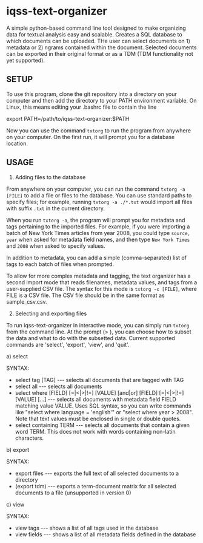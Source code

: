 iqss-text-organizer
===================

A simple python-based command line tool designed to make organizing data for textual analysis easy and scalable. Creates
a SQL database to which documents can be uploaded. THe user can select documents on 1) metadata or 2) ngrams contained
within the document. Selected documents can be exported in their original format or as a TDM (TDM functionality not
yet supported). 

SETUP
----------

To use this program, clone the git repository into a directory on your computer and then add the directory to your PATH environment variable. On Linux, this means editing your .bashrc file to contain the line 

export PATH=/path/to/iqss-text-organizer:$PATH

Now you can use the command `txtorg` to run the program from anywhere on your computer. On the first run, it will prompt you for a database location.

USAGE
-----------

1. Adding files to the database

From anywhere on your computer, you can run the command `txtorg -a [FILE]` to add a file or files to the database. You can use standard paths to specify files; for example, running `txtorg -a ./*.txt` would import all files with suffix `.txt` in the current directory.

When you run `txtorg -a`, the program will prompt you for metadata and tags pertaining to the imported files. For example, if you were importing a batch of New York Times articles from year 2008, you could type `source, year` when asked for metadata field names, and then type `New York Times` and `2008` when asked to specify values. 

In addition to metadata, you can add a simple (comma-separated) list of tags to each batch of files when prompted.

To allow for more complex metadata and tagging, the text organizer has a second import mode that reads filenames, metadata values, and tags from a user-supplied CSV file. The syntax for this mode is `txtorg -c [FILE]`, where FILE is a CSV file. The CSV file should be in the same format as sample_csv.csv.

2. Selecting and exporting files

To run iqss-text-organizer in interactive mode, you can simply run `txtorg` from the command line. At the prompt (> ), you can choose how to subset the data and what to do with the subsetted data. Current supported commands are 'select', 'export', 'view', and 'quit'.

a) select

SYNTAX:
* select tag [TAG] --- selects all documents that are tagged with TAG
* select all --- selects all documents
* select where [FIELD] [=|<|>|!=] [VALUE] [and|or] [FIELD] [=|<|>|!=] [VALUE] [...] --- selects all documents with metadata field FIELD matching value VALUE. Uses SQL syntax, so you can write commands like "select where language = 'english'" or "select where year > 2008". Note that text values must be enclosed in single or double quotes.
* select containing TERM --- selects all documents that contain a given word TERM. This does not work with words containing non-latin characters.

b) export

SYNTAX:
* export files --- exports the full text of all selected documents to a directory
* (export tdm) --- exports a term-document matrix for all selected documents to a file (unsupported in version 0)


c) view

SYNTAX:
* view tags --- shows a list of all tags used in the database
* view fields --- shows a list of all metadata fields defined in the database

